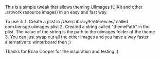 This is a simple tweak that allows theming UIImages (UIKit and other .artwork resource images) in an easy and fast way. 

To use it:
	1. Create a plist in /User/Library/Preferences/ called com.bensge.uiimages.plist
	2. Created a string called "themePath" in the plist. The value of the string is the path to the uiimages folder of the theme
	3. You can just swap out all the other images and you have a way faster alternative to winterboard then ;)


Thanks for Brian Cooper for the inspiration and testing :)